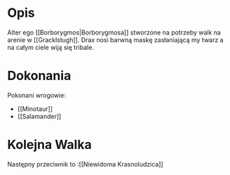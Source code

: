 # Opis

Alter ego [[Borborygmos|Borborygmosa]] stworzone na potrzeby walk na arenie w [[Gracklstugh]]. Drax nosi barwną maskę zasłaniającą my twarz a na całym ciele wiją się tribale. 

# Dokonania

Pokonani wrogowie:
 - [[Minotaur]]
 - [[Salamander]] 

# Kolejna Walka

Następny przeciwnik to :[[Niewidoma Krasnoludzica]]
